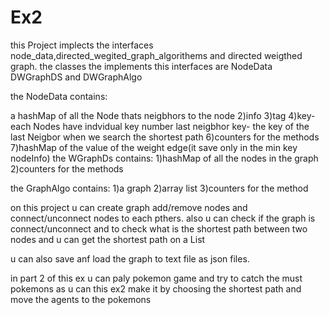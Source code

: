 # Ex2

this Project implects the interfaces node_data,directed_wegited_graph_algorithems and directed weigthed graph. the classes the implements this interfaces are NodeData DWGraphDS and DWGraphAlgo

the NodeData contains:

a hashMap of all the Node thats neigbhors to the node 2)info 3)tag 4)key- each Nodes have indvidual key number last neigbhor key- the key of the last Neigbor when we search the shortest path 6)counters for the methods 7)hashMap of the value of the weight edge(it save only in the min key nodeInfo) the WGraphDs contains: 1)hashMap of all the nodes in the graph 2)counters for the methods

the GraphAlgo contains: 1)a graph 2)array list 3)counters for the method

on this project u can create graph add/remove nodes and connect/unconnect nodes to each pthers. also u can check if the graph is connect/unconnect and to check what is the shortest path between two nodes and u can get the shortest path on a List

u can also save anf load the graph to text file as json files.

in part 2 of this ex u can paly pokemon game and try to catch the must pokemons as u can
this ex2 make it by choosing the shortest path and move the agents to the pokemons
